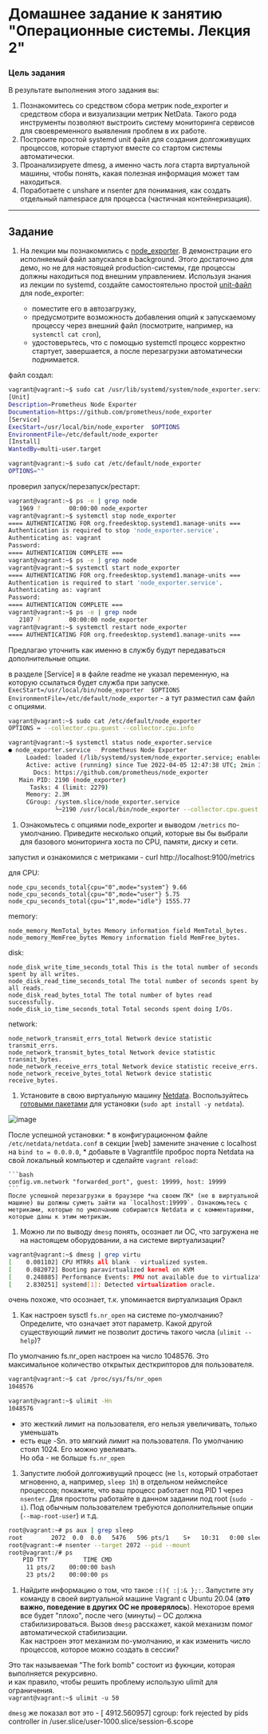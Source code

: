 # Домашнее задание к занятию "Операционные системы. Лекция 2"

### Цель задания

В результате выполнения этого задания вы:
1. Познакомитесь со средством сбора метрик node_exporter и средством сбора и визуализации метрик NetData. Такого рода инструменты позволяют выстроить систему мониторинга сервисов для своевременного выявления проблем в их работе.
2. Построите простой systemd unit файл для создания долгоживущих процессов, которые стартуют вместе со стартом системы автоматически.
3. Проанализируете dmesg, а именно часть лога старта виртуальной машины, чтобы понять, какая полезная информация может там находиться.
4. Поработаете с unshare и nsenter для понимания, как создать отдельный namespace для процесса (частичная контейнеризация).
------

## Задание

1. На лекции мы познакомились с [node_exporter](https://github.com/prometheus/node_exporter/releases). В демонстрации его исполняемый файл запускался в background. Этого достаточно для демо, но не для настоящей production-системы, где процессы должны находиться под внешним управлением. Используя знания из лекции по systemd, создайте самостоятельно простой [unit-файл](https://www.freedesktop.org/software/systemd/man/systemd.service.html) для node_exporter:

    * поместите его в автозагрузку,
    * предусмотрите возможность добавления опций к запускаемому процессу через внешний файл (посмотрите, например, на `systemctl cat cron`),
    * удостоверьтесь, что с помощью systemctl процесс корректно стартует, завершается, а после перезагрузки автоматически поднимается.

файл создал:
```bash 
vagrant@vagrant:~$ sudo cat /usr/lib/systemd/system/node_exporter.service
[Unit]
Description=Prometheus Node Exporter
Documentation=https://github.com/prometheus/node_exporter
[Service]
ExecStart=/usr/local/bin/node_exporter  $OPTIONS
EnvironmentFile=/etc/default/node_exporter
[Install]
WantedBy=multi-user.target

vagrant@vagrant:~$ sudo cat /etc/default/node_exporter
OPTIONS=""
```  
проверил запуск/перезапуск/рестарт:
```bash 
vagrant@vagrant:~$ ps -e | grep node
   1969 ?        00:00:00 node_exporter
vagrant@vagrant:~$ systemctl stop node_exporter
==== AUTHENTICATING FOR org.freedesktop.systemd1.manage-units ===
Authentication is required to stop 'node_exporter.service'.
Authenticating as: vagrant
Password:
==== AUTHENTICATION COMPLETE ===
vagrant@vagrant:~$ ps -e | grep node
vagrant@vagrant:~$ systemctl start node_exporter
==== AUTHENTICATING FOR org.freedesktop.systemd1.manage-units ===
Authentication is required to start 'node_exporter.service'.
Authenticating as: vagrant
Password:
==== AUTHENTICATION COMPLETE ===
vagrant@vagrant:~$ ps -e | grep node
   2107 ?        00:00:00 node_exporter
vagrant@vagrant:~$ systemctl restart node_exporter
==== AUTHENTICATING FOR org.freedesktop.systemd1.manage-units ===
```

Предлагаю уточнить как именно в службу будут передаваться дополнительные опции. 

в разделе [Service] я в файле readme не указал переменную, на которую ссылаться будет служба при запуске. 
`ExecStart=/usr/local/bin/node_exporter  $OPTIONS`
`EnvironmentFile=/etc/default/node_exporter` - а тут разместил сам файл с опциями.
```bash 
vagrant@vagrant:~$ sudo cat /etc/default/node_exporter
OPTIONS = --collector.cpu.guest --collector.cpu.info
```
```bash 
vagrant@vagrant:~$ systemctl status node_exporter.service
● node_exporter.service - Prometheus Node Exporter
     Loaded: loaded (/lib/systemd/system/node_exporter.service; enabled; vendor preset: enabled)
     Active: active (running) since Tue 2022-04-05 12:47:38 UTC; 2min 39s ago
       Docs: https://github.com/prometheus/node_exporter
   Main PID: 2190 (node_exporter)
      Tasks: 4 (limit: 2279)
     Memory: 2.3M
     CGroup: /system.slice/node_exporter.service
             └─2190 /usr/local/bin/node_exporter --collector.cpu.guest --collector.cpu.info
```


1. Ознакомьтесь с опциями node_exporter и выводом `/metrics` по-умолчанию. Приведите несколько опций, которые вы бы выбрали для базового мониторинга хоста по CPU, памяти, диску и сети.

запустил и ознакомился с метриками - curl http://localhost:9100/metrics

для CPU: 
```
node_cpu_seconds_total{cpu="0",mode="system"} 9.66
node_cpu_seconds_total{cpu="0",mode="user"} 5.75
node_cpu_seconds_total{cpu="1",mode="idle"} 1555.77
```
memory:
```
node_memory_MemTotal_bytes Memory information field MemTotal_bytes.
node_memory_MemFree_bytes Memory information field MemFree_bytes.
```
disk:
```
node_disk_write_time_seconds_total This is the total number of seconds spent by all writes.
node_disk_read_time_seconds_total The total number of seconds spent by all reads.
node_disk_read_bytes_total The total number of bytes read successfully.
node_disk_io_time_seconds_total Total seconds spent doing I/Os.
```
network:
```
node_network_transmit_errs_total Network device statistic transmit_errs.
node_network_transmit_bytes_total Network device statistic transmit_bytes.
node_network_receive_errs_total Network device statistic receive_errs.
node_network_receive_bytes_total Network device statistic receive_bytes.
```

1. Установите в свою виртуальную машину [Netdata](https://github.com/netdata/netdata). Воспользуйтесь [готовыми пакетами](https://packagecloud.io/netdata/netdata/install) для установки (`sudo apt install -y netdata`).  

![image](https://user-images.githubusercontent.com/99823951/161235048-f8be5646-ba98-4538-b696-43cbc2db9c49.png)


   После успешной установки:
    * в конфигурационном файле `/etc/netdata/netdata.conf` в секции [web] замените значение с localhost на `bind to = 0.0.0.0`,
    * добавьте в Vagrantfile проброс порта Netdata на свой локальный компьютер и сделайте `vagrant reload`:

    ```bash
    config.vm.network "forwarded_port", guest: 19999, host: 19999
    ```
    После успешной перезагрузки в браузере *на своем ПК* (не в виртуальной машине) вы должны суметь зайти на `localhost:19999`. Ознакомьтесь с метриками, которые по умолчанию собираются Netdata и с комментариями, которые даны к этим метрикам.

1. Можно ли по выводу `dmesg` понять, осознает ли ОС, что загружена не на настоящем оборудовании, а на системе виртуализации?  
```bash
vagrant@vagrant:~$ dmesg | grep virtu
[    0.001102] CPU MTRRs all blank - virtualized system.
[    0.082072] Booting paravirtualized kernel on KVM
[    0.248885] Performance Events: PMU not available due to virtualization, using software events only.
[    2.830251] systemd[1]: Detected virtualization oracle.
```
очень похоже, что осознает, т.к. упоминается виртуализация Оракл  

1. Как настроен sysctl `fs.nr_open` на системе по-умолчанию? Определите, что означает этот параметр. Какой другой существующий лимит не позволит достичь такого числа (`ulimit --help`)?  

По умолчанию fs.nr_open настроен на число 1048576. Это максимальное количество открытых десткрипторов для пользователя.  
```bash
vagrant@vagrant:~$ cat /proc/sys/fs/nr_open
1048576

vagrant@vagrant:~$ ulimit -Hn
1048576
```
 - это жесткий лимит на пользователя, его нельзя увеличивать, только уменьшать  
 - есть еще -Sn. это мягкий лимит на пользователя. По умолчанию стоял 1024. Его можно увеливать.  
Но оба - не больше `fs.nr_open`  

1. Запустите любой долгоживущий процесс (не `ls`, который отработает мгновенно, а, например, `sleep 1h`) в отдельном неймспейсе процессов; покажите, что ваш процесс работает под PID 1 через `nsenter`. Для простоты работайте в данном задании под root (`sudo -i`). Под обычным пользователем требуются дополнительные опции (`--map-root-user`) и т.д.

```bash
root@vagrant:~# ps aux | grep sleep
root        2072  0.0  0.0   5476   596 pts/1    S+   10:31   0:00 sleep 1h
root@vagrant:~# nsenter --target 2072 --pid --mount
root@vagrant:/# ps
    PID TTY          TIME CMD
     11 pts/2    00:00:00 bash
     23 pts/2    00:00:00 ps
```

1. Найдите информацию о том, что такое `:(){ :|:& };:`. Запустите эту команду в своей виртуальной машине Vagrant с Ubuntu 20.04 (**это важно, поведение в других ОС не проверялось**). Некоторое время все будет "плохо", после чего (минуты) – ОС должна стабилизироваться. Вызов `dmesg` расскажет, какой механизм помог автоматической стабилизации.  
Как настроен этот механизм по-умолчанию, и как изменить число процессов, которое можно создать в сессии?


Это так называемая "The fork bomb" состоит из фукнции, которая выполняется рекурсивно.  
и как правило, чтобы решить проблему использую ulimit для ограничения.  
```vagrant@vagrant:~$ ulimit -u 50```

`dmesg` же показал вот это - 
[ 4912.560957] cgroup: fork rejected by pids controller in /user.slice/user-1000.slice/session-6.scope
